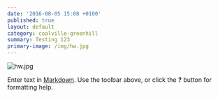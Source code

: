 ```yaml
---
date: '2016-08-05 15:08 +0100'
published: true
layout: default
category: coalville-greenhill
summary: Testing 123
primary-image: /img/hw.jpg
---
```

![hw.jpg]({{site.baseurl}}/img/hw.jpg)

Enter text in [Markdown](http://daringfireball.net/projects/markdown/). Use the toolbar above, or click the **?** button for formatting help.
